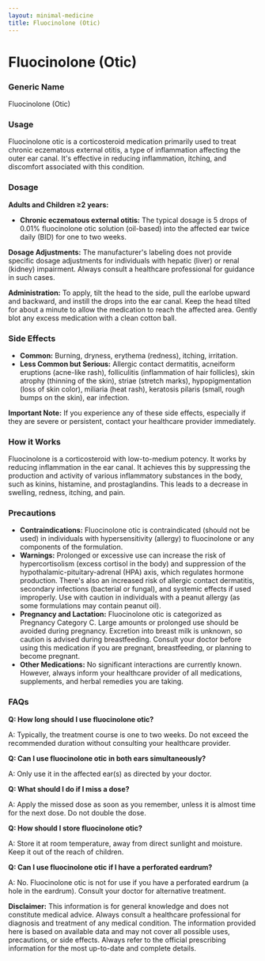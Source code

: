 ```yaml
---
layout: minimal-medicine
title: Fluocinolone (Otic)
---
```


# Fluocinolone (Otic)
### Generic Name
Fluocinolone (Otic)

### Usage
Fluocinolone otic is a corticosteroid medication primarily used to treat chronic eczematous external otitis, a type of inflammation affecting the outer ear canal.  It's effective in reducing inflammation, itching, and discomfort associated with this condition.

### Dosage

**Adults and Children ≥2 years:**

* **Chronic eczematous external otitis:**  The typical dosage is 5 drops of 0.01% fluocinolone otic solution (oil-based) into the affected ear twice daily (BID) for one to two weeks.


**Dosage Adjustments:**  The manufacturer's labeling does not provide specific dosage adjustments for individuals with hepatic (liver) or renal (kidney) impairment.  Always consult a healthcare professional for guidance in such cases.

**Administration:** To apply, tilt the head to the side, pull the earlobe upward and backward, and instill the drops into the ear canal. Keep the head tilted for about a minute to allow the medication to reach the affected area. Gently blot any excess medication with a clean cotton ball.

### Side Effects

* **Common:** Burning, dryness, erythema (redness), itching, irritation.
* **Less Common but Serious:** Allergic contact dermatitis, acneiform eruptions (acne-like rash), folliculitis (inflammation of hair follicles), skin atrophy (thinning of the skin), striae (stretch marks), hypopigmentation (loss of skin color), miliaria (heat rash), keratosis pilaris (small, rough bumps on the skin), ear infection.

**Important Note:** If you experience any of these side effects, especially if they are severe or persistent, contact your healthcare provider immediately.

### How it Works

Fluocinolone is a corticosteroid with low-to-medium potency. It works by reducing inflammation in the ear canal.  It achieves this by suppressing the production and activity of various inflammatory substances in the body, such as kinins, histamine, and prostaglandins. This leads to a decrease in swelling, redness, itching, and pain.

### Precautions

* **Contraindications:** Fluocinolone otic is contraindicated (should not be used) in individuals with hypersensitivity (allergy) to fluocinolone or any components of the formulation.
* **Warnings:**  Prolonged or excessive use can increase the risk of hypercortisolism (excess cortisol in the body) and suppression of the hypothalamic-pituitary-adrenal (HPA) axis, which regulates hormone production.  There's also an increased risk of allergic contact dermatitis, secondary infections (bacterial or fungal), and systemic effects if used improperly.  Use with caution in individuals with a peanut allergy (as some formulations may contain peanut oil).
* **Pregnancy and Lactation:** Fluocinolone otic is categorized as Pregnancy Category C.  Large amounts or prolonged use should be avoided during pregnancy.  Excretion into breast milk is unknown, so caution is advised during breastfeeding.  Consult your doctor before using this medication if you are pregnant, breastfeeding, or planning to become pregnant.
* **Other Medications:** No significant interactions are currently known. However, always inform your healthcare provider of all medications, supplements, and herbal remedies you are taking.


### FAQs

**Q: How long should I use fluocinolone otic?**

A:  Typically, the treatment course is one to two weeks.  Do not exceed the recommended duration without consulting your healthcare provider.

**Q: Can I use fluocinolone otic in both ears simultaneously?**

A:  Only use it in the affected ear(s) as directed by your doctor.

**Q: What should I do if I miss a dose?**

A: Apply the missed dose as soon as you remember, unless it is almost time for the next dose.  Do not double the dose.

**Q: How should I store fluocinolone otic?**

A: Store it at room temperature, away from direct sunlight and moisture. Keep it out of the reach of children.

**Q:  Can I use fluocinolone otic if I have a perforated eardrum?**

A: No.  Fluocinolone otic is not for use if you have a perforated eardrum (a hole in the eardrum). Consult your doctor for alternative treatment.


**Disclaimer:** This information is for general knowledge and does not constitute medical advice. Always consult a healthcare professional for diagnosis and treatment of any medical condition.  The information provided here is based on available data and may not cover all possible uses, precautions, or side effects.  Always refer to the official prescribing information for the most up-to-date and complete details.

